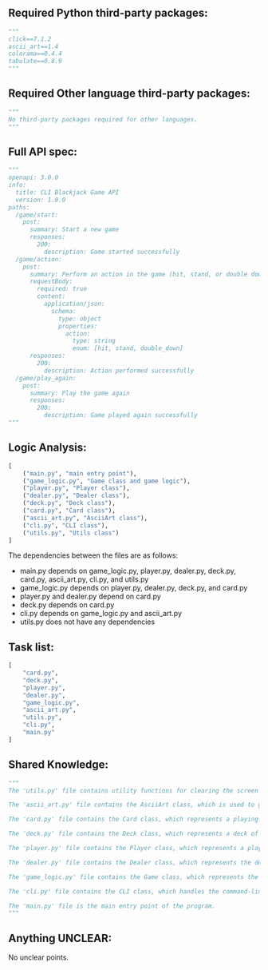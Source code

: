 ## Required Python third-party packages:

```python
"""
click==7.1.2
ascii_art==1.4
colorama==0.4.4
tabulate==0.8.9
"""
```

## Required Other language third-party packages:

```python
"""
No third-party packages required for other languages.
"""
```

## Full API spec:

```python
"""
openapi: 3.0.0
info:
  title: CLI Blackjack Game API
  version: 1.0.0
paths:
  /game/start:
    post:
      summary: Start a new game
      responses:
        200:
          description: Game started successfully
  /game/action:
    post:
      summary: Perform an action in the game (hit, stand, or double down)
      requestBody:
        required: true
        content:
          application/json:
            schema:
              type: object
              properties:
                action:
                  type: string
                  enum: [hit, stand, double_down]
      responses:
        200:
          description: Action performed successfully
  /game/play_again:
    post:
      summary: Play the game again
      responses:
        200:
          description: Game played again successfully
"""
```

## Logic Analysis:

```python
[
    ("main.py", "main entry point"),
    ("game_logic.py", "Game class and game logic"),
    ("player.py", "Player class"),
    ("dealer.py", "Dealer class"),
    ("deck.py", "Deck class"),
    ("card.py", "Card class"),
    ("ascii_art.py", "AsciiArt class"),
    ("cli.py", "CLI class"),
    ("utils.py", "Utils class")
]
```

The dependencies between the files are as follows:
- main.py depends on game_logic.py, player.py, dealer.py, deck.py, card.py, ascii_art.py, cli.py, and utils.py
- game_logic.py depends on player.py, dealer.py, deck.py, and card.py
- player.py and dealer.py depend on card.py
- deck.py depends on card.py
- cli.py depends on game_logic.py and ascii_art.py
- utils.py does not have any dependencies

## Task list:

```python
[
    "card.py",
    "deck.py",
    "player.py",
    "dealer.py",
    "game_logic.py",
    "ascii_art.py",
    "utils.py",
    "cli.py",
    "main.py"
]
```

## Shared Knowledge:

```python
"""
The 'utils.py' file contains utility functions for clearing the screen and printing colorful messages.

The 'ascii_art.py' file contains the AsciiArt class, which is used to generate ASCII art for cards.

The 'card.py' file contains the Card class, which represents a playing card.

The 'deck.py' file contains the Deck class, which represents a deck of cards.

The 'player.py' file contains the Player class, which represents a player in the game.

The 'dealer.py' file contains the Dealer class, which represents the dealer in the game.

The 'game_logic.py' file contains the Game class, which represents the game logic.

The 'cli.py' file contains the CLI class, which handles the command-line interface for the game.

The 'main.py' file is the main entry point of the program.
"""
```

## Anything UNCLEAR:

No unclear points.